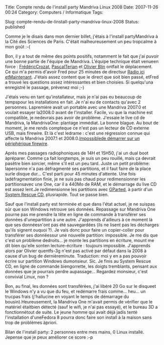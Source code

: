 Title: Compte rendu de l'install party Mandriva Linux 2008
Date: 2007-11-26 00:24
Category: Computers / Informatique
Tags:

Slug: compte-rendu-de-linstall-party-mandriva-linux-2008
Status: published

Comme je le disais dans mon dernier billet, j'étais à l'install partyMandriva à la Cité des Sciences de Paris. C'était malheureusement un peu tropcalme à mon goût :-(

Bon, il y a tout de même des points positifs, notamment le fait que j'ai puvoir une bonne partie de l'équipe de Mandriva. L'équipe technique était venueen force : [FrédéricCrozat](\%22http://twinpeaks.dyndns.org/blog/\%22), [PascalTerjan](\%22http://fasmz.org/%7Epterjan/\%22) et [Olivier Blin](\%22http://blino.org/\%22) ontfait le déplacement. Ce qui m'a permis d'avoir Fred pour 25 minutes de directsur [Radio ici etMaintenant](\%22http://icietmaintenant.info/\%22). J'étais assez content que le direct que soit bien passé, etFred a trouvé les questions assez intéressantes et bien choisies. Si quelqu'una enregistré le passage, prévenez moi ;-)

J'étais venu en tant qu'installateur, mais je n'ai pas eu beaucoup de tempspour les installations en fait. Je n'ai eu de contacts qu'avec 2 personnes. Lapremière avait un portable avec une Mandriva 2007.0 et voulait essayer la2008.0 avant de l'installer. Facile, vu que la machine est compatible, je nedevrais pas avoir de problème. J'essaie le live cd de Mandriva, la MandrivaOne: plantage immédiat. La bonne blague. Au bout de moment, je me rends compteque ce n'est pas un lecteur de CD externe USB, mais firewire. Et là c'est ledrame : c'est une régression connue qui affecte la Mandriva 2007.1 et 2008.0.[Impossiblede démarrer sur un périphérique firewire](\%22http://qa.mandriva.com/show_bug.cgi?id=31356\%22).

Après mes passages radiophoniques de 14H et 15H50, j'ai un dual boot àpréparer. Comme ça fait longtemps, je suis un peu rouillé, mais ça devrait pasêtre bien sorcier, même s'il est un peu tard. Juste un petit problème: lapersonne n'a pas défragmenté ses partitions, et il faut faire de la place surle disque dur... C'est parti pour 45 minutes d'attente. Une fois ladéfragmentation finie, je ne suis pas chaud pour redimensionner les partitionsavec une One, car il a 440Mo de RAM, et le démarrage du live CD est assez lent.Je redimensionne les partitions avec [GParted](\%22http://gparted.sourceforge.net/\%22), à partir d'un [System Rescue CD](\%22http://www.sysresccd.org/Page_Principale\%22), plusrapide. Tout se passe bien.

Sauf que l'install party est terminée et que dans l'état actuel, je ne suispas sûr que son Windows retrouve ses données. Repassage sur Mandriva One pourne pas me prendre la tête en ligne de commande à transférer ses données d'unepartition à une autre. J'apprends d'ailleurs à ce moment là que ses donnéesn'ont pas été sauvegardées (ils ne lisent pas les décharges qu'ils signent ouquoi ?). Je vais donc pour faire un copier-coller pour transférer ses donnéessur une nouvelle partition: impossible. Je me dis que c'est un problème dedroits... je monte les partitions en écriture, mount me dit bien qu'elle sonten lecture-écriture : toujours impossible. J'apprends alors par Olivier quentfs-3g n'est pas activé par défaut dans la 2008 à cause d'un bug de dernièreminute. Traduction: moi y en a pas pouvoir écrire sur partition Windows dumonsieur. Sic. Je finis au System Rescue CD, en ligne de commande biengorrette, les doigts tremblants, pensant aux données que je pourrais perdre aupassage... Regardez monsieur, c'est convivial Linux, non ?

Bon, au final, les données sont transférées, j'ai libéré 20 Go sur le disqueet le Windows n'y a vu que du feu, et redémarre frais comme... heu... un trucpas frais (j'hallucine en voyant le temps de démarrage du bousin).Heureusement, la Mandriva One m'avait permis de vérifier que le matériel étaitbien détecté (sauf le wifi, je n'ai pas essayé), et le bureau 3D a fonctionnétout de suite. Le jeune homme qui avait déjà jadis tenté l'installation d'uneFedora 8 pourra donc faire son install à la maison sans trop de problèmes àpriori.

Bilan de l'install party: 2 personnes entre mes mains, 0 Linux installé. Jepense que je peux améliorer ce score :-p
